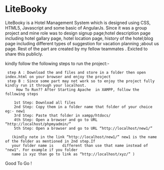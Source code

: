 # LiteBooky
LiteBooky is a Hotel Management System which is designed using CSS, HTML5, Javascript and some basic of AngularJs. Since it was a group project and mine role was to design signup page;hotel description page including hotel gallary page, hotel location page, history of the hotel;blog page including different types of suggestion for vacation planning ;about us page. Rest of the part are created by my fellow teammates . 
Exicted to share this publicly. 

kindly follow the following steps to run the project:-

     step A : Download the and files and store in a folder then open index.html on your browser and enjoy the project
     step B : Since some part may not work so to enjoy the project fully kindly run it through your localhost.
         How To Run?? After Starting Apache  in XAMPP, follow the following steps

        1st Step: Download all files 
        2nd Step: Copy them in a folder name that folder of your choice eg:- new1 
        3rd Step: Paste that folder in xampp/htdocs/
        4th Step: Open a browser and go to URL “http://localhost/phpmyadmin/” 
        5th Step: Open a browser and go to URL “http://localhost/new1/”
        
       (kindly note in the link “http://localhost/new1/” new1 is the name of the folder as mentioned in 2nd step.If 
       your folder name is    different than use that name instead of "new1". For example if you folder 
       name is xyz than go to link as “http://localhost/xyz/” )
       
   Good To Go !  
              
